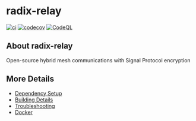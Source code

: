 # radix-relay

[![ci](https://github.com/dustingooding/radix-relay/actions/workflows/ci.yml/badge.svg)](https://github.com/dustingooding/radix-relay/actions/workflows/ci.yml)
[![codecov](https://codecov.io/gh/dustingooding/radix-relay/branch/main/graph/badge.svg)](https://codecov.io/gh/dustingooding/radix-relay)
[![CodeQL](https://github.com/dustingooding/radix-relay/actions/workflows/codeql-analysis.yml/badge.svg)](https://github.com/dustingooding/radix-relay/actions/workflows/codeql-analysis.yml)

## About radix-relay
Open-source hybrid mesh communications with Signal Protocol encryption


## More Details

 * [Dependency Setup](README_dependencies.md)
 * [Building Details](README_building.md)
 * [Troubleshooting](README_troubleshooting.md)
 * [Docker](README_docker.md)
